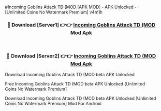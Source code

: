 #Incoming Goblins Attack TD (MOD [APK-MOD] - APK Unlocked - [Unlimited Coins No Watermark Premium] v4m1h



<div align="center">

<h3>🔴 Download [Server1] 👉👉 <a href="https://momento.my/?title=Incoming_Goblins_Attack_TD_(MOD">Incoming Goblins Attack TD (MOD Mod Apk</a></h3><br>

<h3>🔴 Download [Server2] 👉👉 <a href="https://momento.my/?title=Incoming_Goblins_Attack_TD_(MOD">Incoming Goblins Attack TD (MOD Mod Apk</a></h3>
</div>



Download Incoming Goblins Attack TD (MOD beta APK Unlocked

Free Incoming Goblins Attack TD (MOD beta APK Unlocked [Unlimited Coins No Watermark Premium]

Download Incoming Goblins Attack TD (MOD beta APK Unlocked [Unlimited Coins No Watermark Premium] Mod For Android
